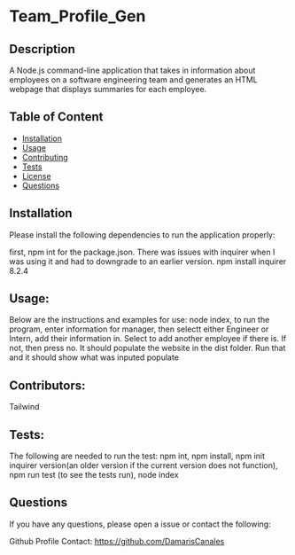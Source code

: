 # Team_Profile_Gen


## Description

A Node.js command-line application that takes in information about employees on a software engineering team and generates an HTML webpage that displays summaries for each employee.

## Table of Content

- [Installation](#Installation)
- [Usage](#Usage)
- [Contributing](#Contributing)
- [Tests](#Tests)
- [License](#License)
- [Questions](#Questions)

## Installation

Please install the following dependencies to run the application properly:

first, npm int for the package.json. There was issues with inquirer when I was using it and had to downgrade to an earlier version. npm install inquirer 8.2.4

## Usage:

Below are the instructions and examples for use:
node index, to run the program, enter information for manager, then selectt either Engineer or Intern, add their information in. Select to add another employee if there is. If not, then press no. It should populate the website in the dist folder. Run that and it should show what was inputed populate


## Contributors:

Tailwind

## Tests:

The following are needed to run the test:
npm int, npm install, npm init inquirer version(an older version if the current version does not function), npm run test (to see the tests run), node index


## Questions

If you have any questions, please open a issue or contact the following:

Github Profile Contact: https://github.com/DamarisCanales
